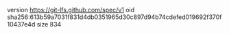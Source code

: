 version https://git-lfs.github.com/spec/v1
oid sha256:613b59a7031f831d4db0351965d30c897d94b74cdefed019692f370f10437e4d
size 834
